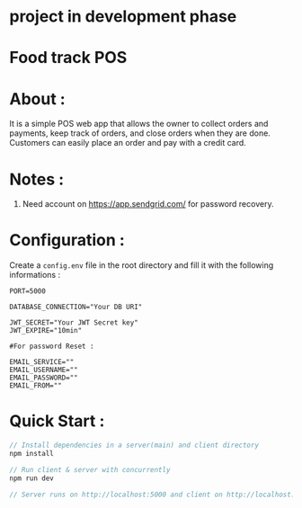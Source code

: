 # project in development phase
# Food track POS
# About :
It is a simple POS web app that allows the owner to collect orders and payments, keep track of orders, and close orders when they are done. Customers can easily place an order and pay with a credit card.
# Notes :
1. Need account on https://app.sendgrid.com/ for password recovery.


# Configuration :
Create a ```config.env``` file in the root directory and fill it with the following informations :

```
PORT=5000

DATABASE_CONNECTION="Your DB URI"

JWT_SECRET="Your JWT Secret key"
JWT_EXPIRE="10min"

#For password Reset :

EMAIL_SERVICE=""
EMAIL_USERNAME=""
EMAIL_PASSWORD=""
EMAIL_FROM=""
```

# Quick Start :
```Javascript
// Install dependencies in a server(main) and client directory
npm install

// Run client & server with concurrently
npm run dev

// Server runs on http://localhost:5000 and client on http://localhost:3000
```
